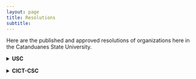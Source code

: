 ```yaml
---
layout: page
title: Resolutions
subtitle:
---
```


<!-- # Resolutions -->

Here are the published and approved resolutions of organizations here in the Catanduanes State University.


<details>
  <summary><b>USC</b></summary>

    <details>
    <summary style="margin-top: 15px;margin-left: 20px;"><b>Resolutions</b></summary>

    <details>
        <summary style="margin-top: 15px;margin-left: 40px;">Series of 2022</summary>
        
        <details>
        <summary style="margin-top: 15px;margin-left: 60px;">Resolution No. 001</summary>
        <p style="margin-bottom: 1px;"></p>
        <a href="https://github.com/rjmolina13/fcsc-site/raw/master/assets/pdf/USC-Resos/USC_Reso1-22.pdf" target="_blank" rel="noopener noreferrer" style="margin-left: 80px;">Download soft copy</a>
        <p style="margin-bottom: 1px;"></p>
        <div style="max-width: 1000px; margin: 10px auto;">
            <embed src="https://drive.google.com/viewerng/viewer?embedded=true&url=https://github.com/rjmolina13/fcsc-site/raw/master/assets/pdf/USC-Resos/USC_Reso1-22.pdf" width="100%" height="600">
        </div>
        </details>
        
        <details>
        <summary style="margin-top: 15px;margin-left: 60px;">Resolution No. 002</summary>
        <p style="margin-bottom: 1px;"></p>
        <a href="https://github.com/rjmolina13/fcsc-site/raw/master/assets/pdf/USC-Resos/USC_Reso2-22.pdf" target="_blank" rel="noopener noreferrer" style="margin-left: 80px;">Download soft copy</a>
        <p style="margin-bottom: 1px;"></p>
        <div style="max-width: 1000px; margin: 10px auto;">
            <embed src="https://drive.google.com/viewerng/viewer?embedded=true&url=https://github.com/rjmolina13/fcsc-site/raw/master/assets/pdf/USC-Resos/USC_Reso2-22.pdf" width="100%" height="600">
        </div>
        </details>
        
        <details>
        <summary style="margin-top: 15px;margin-left: 60px;">Resolution No. 003</summary>
        <p style="margin-bottom: 1px;"></p>
        <a href="https://github.com/rjmolina13/fcsc-site/raw/master/assets/pdf/USC-Resos/USC_Reso3-22.pdf" target="_blank" rel="noopener noreferrer" style="margin-left: 80px;">Download soft copy</a>
        <p style="margin-bottom: 1px;"></p>
        <div style="max-width: 1000px; margin: 10px auto;">
            <embed src="https://drive.google.com/viewerng/viewer?embedded=true&url=https://github.com/rjmolina13/fcsc-site/raw/master/assets/pdf/USC-Resos/USC_Reso3-22.pdf" width="100%" height="600">
        </div>
        </details>
        
        <details>
        <summary style="margin-top: 15px;margin-left: 60px;">Resolution No. 004</summary>
        <p style="margin-bottom: 1px;"></p>
        <a href="https://github.com/rjmolina13/fcsc-site/raw/master/assets/pdf/USC-Resos/USC_Reso4-22.pdf" target="_blank" rel="noopener noreferrer" style="margin-left: 80px;">Download soft copy</a>
        <p style="margin-bottom: 1px;"></p>
        <div style="max-width: 1000px; margin: 10px auto;">
            <embed src="https://drive.google.com/viewerng/viewer?embedded=true&url=https://github.com/rjmolina13/fcsc-site/raw/master/assets/pdf/USC-Resos/USC_Reso4-22.pdf" width="100%" height="600">
        </div>
        </details>
        
        <details>
        <summary style="margin-top: 15px;margin-left: 60px;">Resolution No. 005</summary>
        <p style="margin-bottom: 1px;"></p>
        <a href="https://github.com/rjmolina13/fcsc-site/raw/master/assets/pdf/USC-Resos/USC_Reso5-22.pdf" target="_blank" rel="noopener noreferrer" style="margin-left: 80px;">Download soft copy</a>
        <p style="margin-bottom: 1px;"></p>
        <div style="max-width: 1000px; margin: 10px auto;">
            <embed src="https://drive.google.com/viewerng/viewer?embedded=true&url=https://github.com/rjmolina13/fcsc-site/raw/master/assets/pdf/USC-Resos/USC_Reso5-22.pdf" width="100%" height="600">
        </div>
        </details>
        


    </details>

    <details>
        <summary style="margin-top: 15px;margin-left: 40px;">Series of 2023</summary>
        
        <details>
        <summary style="margin-top: 15px;margin-left: 60px;">Resolution No. 001</summary>
        <p style="margin-bottom: 1px;"></p>
        <a href="https://github.com/rjmolina13/fcsc-site/raw/master/assets/pdf/USC-Resos/USC_Reso1-23.pdf" target="_blank" rel="noopener noreferrer" style="margin-left: 80px;">Download soft copy</a>
        <p style="margin-bottom: 1px;"></p>
        <div style="max-width: 1000px; margin: 10px auto;">
            <embed src="https://drive.google.com/viewerng/viewer?embedded=true&url=https://github.com/rjmolina13/fcsc-site/raw/master/assets/pdf/USC-Resos/USC_Reso1-23.pdf" width="100%" height="600">
        </div>
        </details>
        
        <details>
        <summary style="margin-top: 15px;margin-left: 60px;">Resolution No. 002</summary>
        <p style="margin-bottom: 1px;"></p>
        <a href="https://github.com/rjmolina13/fcsc-site/raw/master/assets/pdf/USC-Resos/USC_Reso2-23.pdf" target="_blank" rel="noopener noreferrer" style="margin-left: 80px;">Download soft copy</a>
        <p style="margin-bottom: 1px;"></p>
        <div style="max-width: 1000px; margin: 10px auto;">
            <embed src="https://drive.google.com/viewerng/viewer?embedded=true&url=https://github.com/rjmolina13/fcsc-site/raw/master/assets/pdf/USC-Resos/USC_Reso2-23.pdf" width="100%" height="600">
        </div>
        </details>
        
        <details>
        <summary style="margin-top: 15px;margin-left: 60px;">Resolution No. 003</summary>
        <p style="margin-bottom: 1px;"></p>
        <a href="https://github.com/rjmolina13/fcsc-site/raw/master/assets/pdf/USC-Resos/USC_Reso3-23.pdf" target="_blank" rel="noopener noreferrer" style="margin-left: 80px;">Download soft copy</a>
        <p style="margin-bottom: 1px;"></p>
        <div style="max-width: 1000px; margin: 10px auto;">
            <embed src="https://drive.google.com/viewerng/viewer?embedded=true&url=https://github.com/rjmolina13/fcsc-site/raw/master/assets/pdf/USC-Resos/USC_Reso3-23.pdf" width="100%" height="600">
        </div>
        </details>
        
        <details>
        <summary style="margin-top: 15px;margin-left: 60px;">Resolution No. 004</summary>
        <p style="margin-bottom: 1px;"></p>
        <a href="https://github.com/rjmolina13/fcsc-site/raw/master/assets/pdf/USC-Resos/USC_Reso4-23.pdf" target="_blank" rel="noopener noreferrer" style="margin-left: 80px;">Download soft copy</a>
        <p style="margin-bottom: 1px;"></p>
        <div style="max-width: 1000px; margin: 10px auto;">
            <embed src="https://drive.google.com/viewerng/viewer?embedded=true&url=https://github.com/rjmolina13/fcsc-site/raw/master/assets/pdf/USC-Resos/USC_Reso4-23.pdf" width="100%" height="600">
        </div>
        </details>
        
        <details>
        <summary style="margin-top: 15px;margin-left: 60px;">Resolution No. 005</summary>
        <p style="margin-bottom: 1px;"></p>
        <a href="https://github.com/rjmolina13/fcsc-site/raw/master/assets/pdf/USC-Resos/USC_Reso5-23.pdf" target="_blank" rel="noopener noreferrer" style="margin-left: 80px;">Download soft copy</a>
        <p style="margin-bottom: 1px;"></p>
        <div style="max-width: 1000px; margin: 10px auto;">
            <embed src="https://drive.google.com/viewerng/viewer?embedded=true&url=https://github.com/rjmolina13/fcsc-site/raw/master/assets/pdf/USC-Resos/USC_Reso5-23.pdf" width="100%" height="600">
        </div>
        </details>
        
        <details>
        <summary style="margin-top: 15px;margin-left: 60px;">Resolution No. 006</summary>
        <p style="margin-bottom: 1px;"></p>
        <a href="https://github.com/rjmolina13/fcsc-site/raw/master/assets/pdf/USC-Resos/USC_Reso6-23.pdf" target="_blank" rel="noopener noreferrer" style="margin-left: 80px;">Download soft copy</a>
        <p style="margin-bottom: 1px;"></p>
        <div style="max-width: 1000px; margin: 10px auto;">
            <embed src="https://drive.google.com/viewerng/viewer?embedded=true&url=https://github.com/rjmolina13/fcsc-site/raw/master/assets/pdf/USC-Resos/USC_Reso6-23.pdf" width="100%" height="600">
        </div>
        </details>
        
        <details>
        <summary style="margin-top: 15px;margin-left: 60px;">Resolution No. 007</summary>
        <p style="margin-bottom: 1px;"></p>
        <a href="https://github.com/rjmolina13/fcsc-site/raw/master/assets/pdf/USC-Resos/USC_Reso7-23.pdf" target="_blank" rel="noopener noreferrer" style="margin-left: 80px;">Download soft copy</a>
        <p style="margin-bottom: 1px;"></p>
        <div style="max-width: 1000px; margin: 10px auto;">
            <embed src="https://drive.google.com/viewerng/viewer?embedded=true&url=https://github.com/rjmolina13/fcsc-site/raw/master/assets/pdf/USC-Resos/USC_Reso7-23.pdf" width="100%" height="600">
        </div>
        </details>
        
    </details>

    </details>
</details>


<details>
  <summary style="margin-top: 15px"><b>CICT-CSC</b></summary>

    <details>
        <summary style="margin-top: 15px;margin-left: 40px;">Series of 2022</summary>
    <details>
            
        <summary style="margin-top: 15px;margin-left: 60px;">Resolution No. 001</summary>

        <p style="margin-bottom: 1px;"></p>
        <a href="https://github.com/rjmolina13/fcsc-site/raw/master/assets/pdf/CICT-CSC_Reso-001.pdf" target="_blank" rel="noopener noreferrer">Download soft copy</a>
        <p style="margin-bottom: 1px;"></p>

        <div style="max-width: 1000px; margin: 10px auto;">
        <embed src="https://drive.google.com/viewerng/viewer?embedded=true&url=https://github.com/rjmolina13/fcsc-site/raw/master/assets/pdf/CICT-CSC_Reso-001.pdf" width="100%" height="600">
        </div>

    </details>
  </details>
</details>